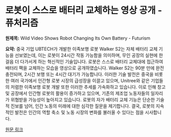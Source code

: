 # 로봇이 스스로 배터리 교체하는 영상 공개 - 퓨처리즘

**원제목:** Wild Video Shows Robot Changing Its Own Battery - Futurism

**요약:** 중국 기업 UBTECH가 개발한 이족보행 로봇 Walker S2는 자체 배터리 교체 기능을 선보였는데, 이는 로봇이 24시간 작동 가능함을 의미하며, 무인 공장의 실현에 한 걸음 더 다가서게 하는 혁신적인 기술입니다.  로봇은 스스로 배터리 교체대에 접근하여 배터리 팩을 교체하는 모습을 영상으로 공개하였습니다.  Walker S2는 90분 만에 완전 충전되며, 2시간 보행 또는 4시간 대기가 가능합니다.  이러한 기술 발전은 중국을 비롯한 여러 국가에서 인간형 로봇 시장의 급성장을 이끌고 있으며, Unitree와 같은 기업들의 저렴한 이족보행 로봇 개발 또한 이러한 추세를 가속화하고 있습니다.  이로 인해 창고 및 공장에서 인간형 로봇의 활용이 증가하고 있으며, 기존의 제조업 노동자들의 일자리가 위협받을 가능성이 높아지고 있습니다.  로봇의 자가 배터리 교체 기능은 단순한 기술적 진보를 넘어, 인간 노동의 미래에 대한 심각한 질문을 제기합니다.  결국, 로봇의 지속적인 발전은 인간의 역할 축소 및 노동 시장의 변화를 불러올 수 있다는 점을 시사합니다.

[원문 링크](https://futurism.com/the-byte/video-robot-changing-its-own-battery)
